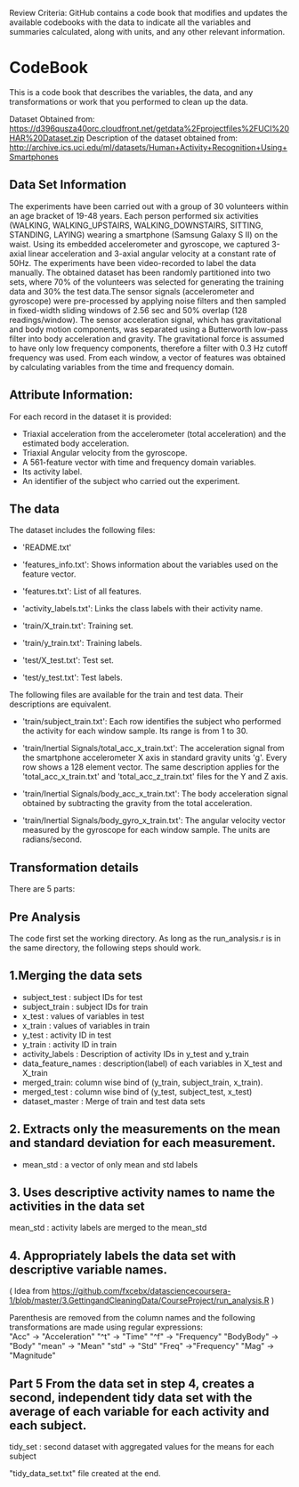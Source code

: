 


Review Criteria: GitHub contains a code book that modifies and updates the available codebooks with the data to indicate all the variables and summaries calculated, along with units, and any other relevant information.
# CodeBook

This is a code book that describes the variables, the data, and any transformations or work that you performed to clean up the data.

Dataset Obtained from:  https://d396qusza40orc.cloudfront.net/getdata%2Fprojectfiles%2FUCI%20HAR%20Dataset.zip
Description of the dataset obtained from: http://archive.ics.uci.edu/ml/datasets/Human+Activity+Recognition+Using+Smartphones

## Data Set Information

The experiments have been carried out with a group of 30 volunteers within an age bracket of 19-48 years. Each person performed six activities (WALKING, WALKING_UPSTAIRS, WALKING_DOWNSTAIRS, SITTING, STANDING, LAYING) wearing a smartphone (Samsung Galaxy S II) on the waist. Using its embedded accelerometer and gyroscope, we captured 3-axial linear acceleration and 3-axial angular velocity at a constant rate of 50Hz. The experiments have been video-recorded to label the data manually. The obtained dataset has been randomly partitioned into two sets, where 70% of the volunteers was selected for generating the training data and 30% the test data.The sensor signals (accelerometer and gyroscope) were pre-processed by applying noise filters and then sampled in fixed-width sliding windows of 2.56 sec and 50% overlap (128 readings/window). The sensor acceleration signal, which has gravitational and body motion components, was separated using a Butterworth low-pass filter into body acceleration and gravity. The gravitational force is assumed to have only low frequency components, therefore a filter with 0.3 Hz cutoff frequency was used. From each window, a vector of features was obtained by calculating variables from the time and frequency domain.



## Attribute Information:

For each record in the dataset it is provided: 
- Triaxial acceleration from the accelerometer (total acceleration) and the estimated body acceleration. 
- Triaxial Angular velocity from the gyroscope. 
- A 561-feature vector with time and frequency domain variables. 
- Its activity label. 
- An identifier of the subject who carried out the experiment. 


## The data

The dataset includes the following files:

- 'README.txt'

- 'features_info.txt': Shows information about the variables used on the feature vector.

- 'features.txt': List of all features.

- 'activity_labels.txt': Links the class labels with their activity name.

- 'train/X_train.txt': Training set.

- 'train/y_train.txt': Training labels.

- 'test/X_test.txt': Test set.

- 'test/y_test.txt': Test labels.

The following files are available for the train and test data. Their descriptions are equivalent.

- 'train/subject_train.txt': Each row identifies the subject who performed the activity for each window sample. Its range is from 1 to 30.

- 'train/Inertial Signals/total_acc_x_train.txt': The acceleration signal from the smartphone accelerometer X axis in standard gravity units 'g'. Every row shows a 128 element vector. The same description applies for the 'total_acc_x_train.txt' and 'total_acc_z_train.txt' files for the Y and Z axis.

- 'train/Inertial Signals/body_acc_x_train.txt': The body acceleration signal obtained by subtracting the gravity from the total acceleration.

- 'train/Inertial Signals/body_gyro_x_train.txt': The angular velocity vector measured by the gyroscope for each window sample. The units are radians/second.



## Transformation details

There are 5 parts:
## Pre Analysis
 The code first set the working directory. As long as the run_analysis.r is in the same directory, the following steps should work.

## 1.Merging the data sets
* subject_test : subject IDs for test
* subject_train  : subject IDs for train
* x_test : values of variables in test
* x_train : values of variables in train
* y_test : activity ID in test
* y_train : activity ID in train
* activity_labels : Description of activity IDs in y_test and y_train
* data_feature_names : description(label) of each variables in X_test and X_train
* merged_train: column wise bind of (y_train, subject_train, x_train). 
* merged_test : column wise bind of (y_test, subject_test, x_test)
* dataset_master : Merge of train and test data sets 

## 2. Extracts only the measurements on the mean and standard deviation for each measurement. 

* mean_std : a vector of only mean and std labels


## 3. Uses descriptive activity names to name the activities in the data set
mean_std : activity labels are merged to the mean_std

## 4. Appropriately labels the data set with descriptive variable names. 
 ( Idea from https://github.com/fxcebx/datasciencecoursera-1/blob/master/3.GettingandCleaningData/CourseProject/run_analysis.R ) 

 Parenthesis are removed from the column names and the following transformations are made using regular expressions:  
"Acc" -> "Acceleration"
"^t" ->  "Time"
"^f" -> "Frequency"
"BodyBody" ->   "Body"
"mean" -> "Mean"
"std" -> "Std"
"Freq" ->"Frequency"
"Mag" -> "Magnitude"


## Part 5 From the data set in step 4, creates a second, independent tidy data set with the average of each variable for each activity and each subject.
tidy_set : second dataset with aggregated values for the means for each subject 

"tidy_data_set.txt" file created at the end.

